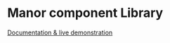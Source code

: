 # Manor component Library

[Documentation & live demonstration](https://services.dev.comparethemarket.cloud/manor/?path=/docs/welcome--page)
